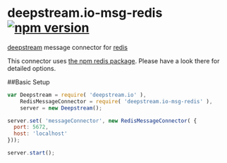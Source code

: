 deepstream.io-msg-redis [![npm version](https://badge.fury.io/js/deepstream.io-msg-redis.svg)](http://badge.fury.io/js/deepstream.io-msg-redis)
===================

[deepstream](http://deepstream.io) message connector for [redis](http://redis.io/)

This connector uses [the npm redis package](https://www.npmjs.com/package/redis). Please have a look there for detailed options.

##Basic Setup
```javascript
var Deepstream = require( 'deepstream.io' ),
    RedisMessageConnector = require( 'deepstream.io-msg-redis' ),
    server = new Deepstream();

server.set( 'messageConnector', new RedisMessageConnector( { 
  port: 5672, 
  host: 'localhost' 
}));

server.start();
```

